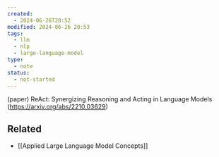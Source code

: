 ```yaml
---
created:
  - 2024-06-26T20:52
modified: 2024-06-26 20:53
tags:
  - llm
  - nlp
  - large-language-model
type:
  - note
status:
  - not-started
---
```

(paper) ReAct: Synergizing Reasoning and Acting in Language Models (https://arxiv.org/abs/2210.03629)
## Related
* [[Applied Large Language Model Concepts]]